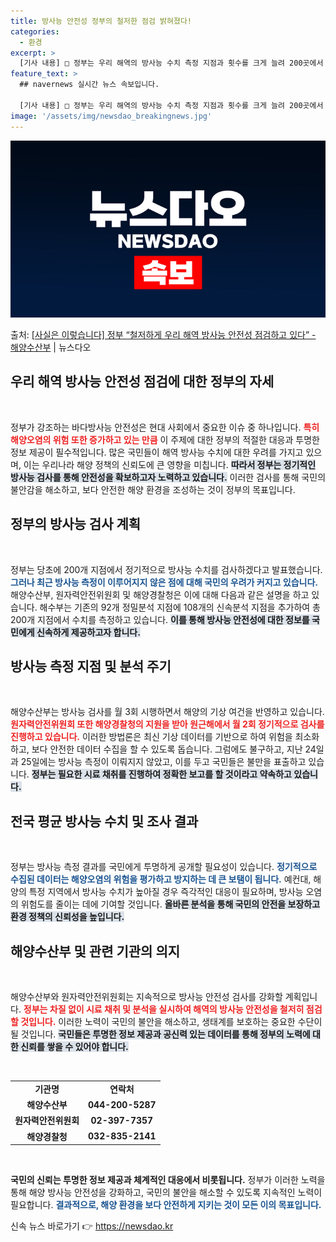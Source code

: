 ```yaml
---
title: 방사능 안전성 정부의 철저한 점검 밝혀졌다!
categories:
  - 환경
excerpt: >
  [기사 내용] □ 정부는 우리 해역의 방사능 수치 측정 지점과 횟수를 크게 늘려 200곳에서 정기적으로 검사…
feature_text: >
  ## navernews 실시간 뉴스 속보입니다.

  [기사 내용] □ 정부는 우리 해역의 방사능 수치 측정 지점과 횟수를 크게 늘려 200곳에서 정기적으로 검사…
image: '/assets/img/newsdao_breakingnews.jpg'
---
```


![뉴스다오 속보](/assets/img/newsdao_breakingnews.jpg)

<p>출처: <a href="https://newsdao.kr/1718" rel="dofollow">[사실은 이렇습니다] 정부 “철저하게 우리 해역 방사능 안전성 점검하고 있다” - 해양수산부</a> | 뉴스다오</p>

<h2 data-ke-size="size26">우리 해역 방사능 안전성 점검에 대한 정부의 자세</h2>

<p data-ke-size="size16">&nbsp;</p>

정부가 강조하는 바다방사능 안전성은 현대 사회에서 중요한 이슈 중 하나입니다. <b><span style="color: #ee2323;">특히 해양오염의 위험 또한 증가하고 있는 만큼</span></b> 이 주제에 대한 정부의 적절한 대응과 투명한 정보 제공이 필수적입니다. 많은 국민들이 해역 방사능 수치에 대한 우려를 가지고 있으며, 이는 우리나라 해양 정책의 신뢰도에 큰 영향을 미칩니다. <b><span style="background-color: #21538527;">따라서 정부는 정기적인 방사능 검사를 통해 안전성을 확보하고자 노력하고 있습니다.</span></b> 이러한 검사를 통해 국민의 불안감을 해소하고, 보다 안전한 해양 환경을 조성하는 것이 정부의 목표입니다. 

<h2 data-ke-size="size26">정부의 방사능 검사 계획</h2>

<p data-ke-size="size16">&nbsp;</p>

정부는 당초에 200개 지점에서 정기적으로 방사능 수치를 검사하겠다고 발표했습니다. <b><span style="color: #1a5490;">그러나 최근 방사능 측정이 이루어지지 않은 점에 대해 국민의 우려가 커지고 있습니다.</span></b> 해양수산부, 원자력안전위원회 및 해양경찰청은 이에 대해 다음과 같은 설명을 하고 있습니다. 해수부는 기존의 92개 정밀분석 지점에 108개의 신속분석 지점을 추가하여 총 200개 지점에서 수치를 측정하고 있습니다. <b><span style="background-color: #21538527;">이를 통해 방사능 안전성에 대한 정보를 국민에게 신속하게 제공하고자 합니다.</span></b> 

<h2 data-ke-size="size26">방사능 측정 지점 및 분석 주기</h2>

<p data-ke-size="size16">&nbsp;</p>

해양수산부는 방사능 검사를 월 3회 시행하면서 해양의 기상 여건을 반영하고 있습니다. <b><span style="color: #ee2323;">원자력안전위원회 또한 해양경찰청의 지원을 받아 원근해에서 월 2회 정기적으로 검사를 진행하고 있습니다.</span></b> 이러한 방법론은 최신 기상 데이터를 기반으로 하여 위험을 최소화하고, 보다 안전한 데이터 수집을 할 수 있도록 돕습니다. 그럼에도 불구하고, 지난 24일과 25일에는 방사능 측정이 이뤄지지 않았고, 이를 두고 국민들은 불만을 표출하고 있습니다. <b><span style="background-color: #21538527;">정부는 필요한 시료 채취를 진행하여 정확한 보고를 할 것이라고 약속하고 있습니다.</span></b>

<h2 data-ke-size="size26">전국 평균 방사능 수치 및 조사 결과</h2>

<p data-ke-size="size16">&nbsp;</p>

정부는 방사능 측정 결과를 국민에게 투명하게 공개할 필요성이 있습니다. <b><span style="color: #1a5490;">정기적으로 수집된 데이터는 해양오염의 위험을 평가하고 방지하는 데 큰 보탬이 됩니다.</span></b> 예컨대, 해양의 특정 지역에서 방사능 수치가 높아질 경우 즉각적인 대응이 필요하며, 방사능 오염의 위험도를 줄이는 데에 기여할 것입니다. <b><span style="background-color: #21538527;">올바른 분석을 통해 국민의 안전을 보장하고 환경 정책의 신뢰성을 높입니다.</span></b>

<h2 data-ke-size="size26">해양수산부 및 관련 기관의 의지</h2>

<p data-ke-size="size16">&nbsp;</p>

해양수산부와 원자력안전위원회는 지속적으로 방사능 안전성 검사를 강화할 계획입니다. <b><span style="color: #ee2323;">정부는 차질 없이 시료 채취 및 분석을 실시하여 해역의 방사능 안전성을 철저히 점검할 것입니다.</span></b> 이러한 노력이 국민의 불안을 해소하고, 생태계를 보호하는 중요한 수단이 될 것입니다. <b><span style="background-color: #21538527;">국민들은 투명한 정보 제공과 공신력 있는 데이터를 통해 정부의 노력에 대한 신뢰를 쌓을 수 있어야 합니다.</span></b>

<p data-ke-size="size16">&nbsp;</p>

<table style="width: 100%;">
    <tr>
        <td style="text-align: center; height: 17px;"><b>기관명</b></td>
        <td style="text-align: center; height: 17px;"><b>연락처</b></td>
    </tr>
    <tr>
        <td style="text-align: center; height: 17px;"><b>해양수산부</b></td>
        <td style="text-align: center; height: 17px;"><b>044-200-5287</b></td>
    </tr>
    <tr>
        <td style="text-align: center; height: 17px;"><b>원자력안전위원회</b></td>
        <td style="text-align: center; height: 17px;"><b>02-397-7357</b></td>
    </tr>
    <tr>
        <td style="text-align: center; height: 17px;"><b>해양경찰청</b></td>
        <td style="text-align: center; height: 17px;"><b>032-835-2141</b></td>
    </tr>
</table>

<p data-ke-size="size16">&nbsp;</p>

<b>국민의 신뢰는 투명한 정보 제공과 체계적인 대응에서 비롯됩니다.</b> 정부가 이러한 노력을 통해 해양 방사능 안전성을 강화하고, 국민의 불안을 해소할 수 있도록 지속적인 노력이 필요합니다. <b><span style="color: #1a5490;">결과적으로, 해양 환경을 보다 안전하게 지키는 것이 모든 이의 목표입니다.</span></b> 

신속 뉴스 바로가기 👉 <a href="https://newsdao.kr" rel="dofollow">https://newsdao.kr</a>



